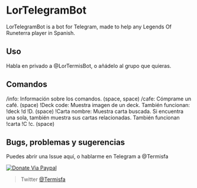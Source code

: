 # LorTelegramBot

LorTelegramBot is a bot for Telegram, made to help any Legends Of Runeterra player in Spanish.

## Uso

Habla en privado a @LorTermisBot, o añádelo al grupo que quieras.

## Comandos

/info: Información sobre los comandos. (space, space)
/cafe: Cómprame un café. (space)
!Deck code: Muestra imagen de un deck. También funcionan: !deck !d !D. (space)
!Carta nombre: Muestra carta buscada. Si encuentra una sola, también muestra sus cartas relacionadas. También funcionan !carta !C !c. (space)

## Bugs, problemas y sugerencias

Puedes abrir una Issue aquí, o hablarme en Telegram a @Termisfa

[![Donate Via Paypal](https://img.shields.io/badge/donate-paypal-blue.svg)](https://paypal.me/Termisfa)
> Twitter [@Termisfa](https://twitter.com/Termisfa)
